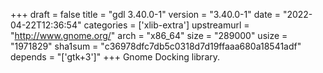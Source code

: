 +++
draft = false
title = "gdl 3.40.0-1"
version = "3.40.0-1"
date = "2022-04-22T12:36:54"
categories = ['xlib-extra']
upstreamurl = "http://www.gnome.org/"
arch = "x86_64"
size = "289000"
usize = "1971829"
sha1sum = "c36978dfc7db5c0318d7d19ffaaa680a18541adf"
depends = "['gtk+3']"
+++
Gnome Docking library.